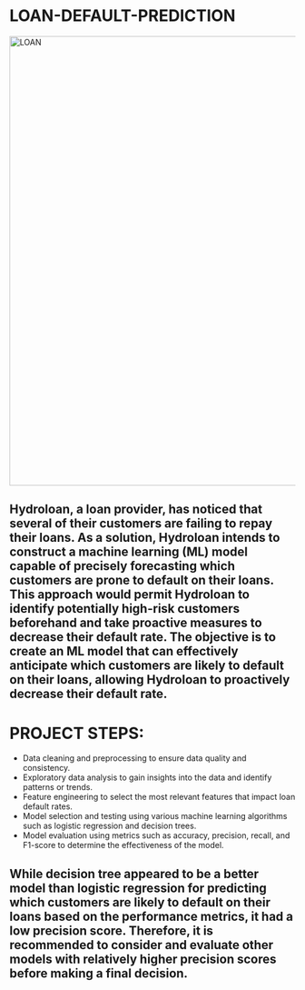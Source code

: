 # LOAN-DEFAULT-PREDICTION

<img width="791" alt="LOAN" src="https://user-images.githubusercontent.com/117233045/235553937-d10bcbf6-8227-4a3f-a1b3-599c435cc3f8.png">

## Hydroloan, a loan provider, has noticed that several of their customers are failing to repay their loans. As a solution, Hydroloan intends to construct a machine learning (ML) model capable of precisely forecasting which customers are prone to default on their loans. This approach would permit Hydroloan to identify potentially high-risk customers beforehand and take proactive measures to decrease their default rate. The objective is to create an ML model that can effectively anticipate which customers are likely to default on their loans, allowing Hydroloan to proactively decrease their default rate.

# PROJECT STEPS:
* Data cleaning and preprocessing to ensure data quality and consistency.
* Exploratory data analysis to gain insights into the data and identify patterns or trends.
* Feature engineering to select the most relevant features that impact loan default rates.
* Model selection and testing using various machine learning algorithms such as logistic regression and decision trees.
* Model evaluation using metrics such as accuracy, precision, recall, and F1-score to determine the effectiveness of the model.



## While decision tree appeared to be a better model than logistic regression for predicting which customers are likely to default on their loans based on the performance metrics, it had a low precision score. Therefore, it is recommended to consider and evaluate other models with relatively higher precision scores before making a final decision.


